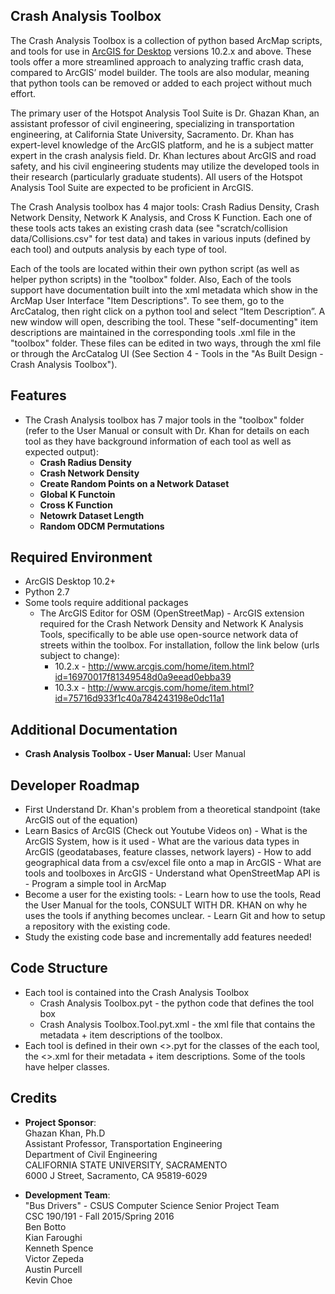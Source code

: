 ## Crash Analysis Toolbox
The Crash Analysis Toolbox is a collection of python based ArcMap scripts, and tools for use in [ArcGIS for Desktop](http://www.esri.com/software/arcgis/arcgis-for-desktop) versions 10.2.x and above. These tools offer a more streamlined approach to analyzing traffic crash data, compared to ArcGIS’ model builder.  The tools are also modular, meaning that python tools can be removed or added to each project without much effort. 

The primary user of the Hotspot Analysis Tool Suite is Dr. Ghazan Khan, an assistant professor of civil engineering, specializing in transportation engineering, at California State University, Sacramento.  Dr. Khan has expert-level knowledge of the ArcGIS platform, and he is a subject matter expert in the crash analysis field. Dr. Khan lectures about ArcGIS and road safety, and his civil engineering students may utilize the developed tools in their research (particularly graduate students).  All users of the Hotspot Analysis Tool Suite are expected to be proficient in ArcGIS.

The Crash Analysis toolbox has 4 major tools: Crash Radius Density, Crash Network Density, Network K Analysis, and Cross K Function. Each one of these tools acts takes an existing crash data (see "scratch/collision data/Collisions.csv" for test data) and takes in various inputs (defined by each tool) and outputs analysis by each type of tool. 

Each of the tools are located within their own python script (as well as helper python scripts) in the "toolbox" folder.
Also, Each of the tools support have documentation built into the xml metadata which show in the ArcMap User Interface "Item Descriptions".  To see them, go to the ArcCatalog, then right click on a python tool and select “Item Description”. A new window will open, describing the tool. These "self-documenting" item descriptions are maintained in the corresponding tools .xml file in the "toolbox" folder. These files can be edited in two ways, through the xml file or through the ArcCatalog UI (See Section 4 - Tools in the "As Built Design - Crash Analysis Toolbox"). 

## Features
* The Crash Analysis toolbox has 7 major tools in the "toolbox" folder (refer to the User Manual or consult with Dr. Khan for details on each tool as they have background information of each tool as well as expected output):
  * **Crash Radius Density**
  * **Crash Network Density**
  * **Create Random Points on a Network Dataset**
  * **Global K Functoin**
  * **Cross K Function**
  * **Netowrk Dataset Length**
  * **Random ODCM Permutations**

## Required Environment
* ArcGIS Desktop 10.2+ 
* Python 2.7
* Some tools require additional packages   
    * The ArcGIS Editor for OSM (OpenStreetMap) - ArcGIS extension required for the Crash Network Density and Network K Analysis Tools, specifically to be able use open-source network data of streets within the toolbox. For installation, follow the link below (urls subject to change):  <br />
      * 10.2.x - http://www.arcgis.com/home/item.html?id=16970017f81349548d0a9eead0ebba39 
      * 10.3.x - http://www.arcgis.com/home/item.html?id=75716d933f1c40a784243198e0dc11a1 

## Additional Documentation
* **Crash Analysis Toolbox - User Manual:** User Manual

## Developer Roadmap
* First Understand Dr. Khan's problem from a theoretical standpoint (take ArcGIS out of the equation)
* Learn Basics of ArcGIS (Check out Youtube Videos on)
      - What is the ArcGIS System, how is it used
      - What are the various data types in ArcGIS (geodatabases, feature classes, network layers)
      - How to add geographical data from a csv/excel file onto a map in ArcGIS
      - What are tools and toolboxes in ArcGIS
      - Understand what OpenStreetMap API is  
       - Program a simple tool in ArcMap
* Become a user for the existing tools: 
       - Learn how to use the tools, Read the User Manual for the tools, CONSULT WITH DR. KHAN on why he uses the tools if anything becomes unclear.
       - Learn Git and how to setup a repository with the existing code. 
* Study the existing code base and incrementally add features needed!


## Code Structure
* Each tool is contained into the Crash Analysis Toolbox
     - Crash Analysis Toolbox.pyt - the python code that defines the tool box
     - Crash Analysis Toolbox.Tool.pyt.xml - the xml file that contains the metadata + item descriptions of the toolbox.
* Each tool is defined in their own <<toolname>>.pyt for the classes of the each tool, the <<toolname>>.xml for their metadata + item descriptions. Some of the tools have helper classes. 

## Credits
* **Project Sponsor**:  <br />
 Ghazan Khan, Ph.D <br />
 Assistant Professor, Transportation Engineering <br />
 Department of Civil Engineering <br />
 CALIFORNIA STATE UNIVERSITY, SACRAMENTO <br />
 6000 J Street, Sacramento, CA 95819-6029 <br />

* **Development Team**: <br />
"Bus Drivers" - CSUS Computer Science Senior Project Team <br />
 CSC 190/191 - Fall 2015/Spring 2016  <br />
  Ben Botto <br />
  Kian Faroughi <br />
  Kenneth Spence <br />
  Victor Zepeda <br />
  Austin Purcell <br />
  Kevin Choe <br />

